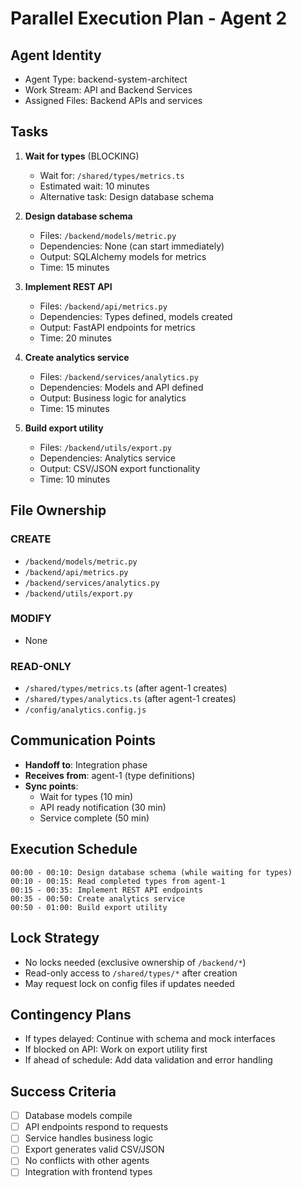 # Parallel Execution Plan - Agent 2

## Agent Identity
- Agent Type: backend-system-architect
- Work Stream: API and Backend Services
- Assigned Files: Backend APIs and services

## Tasks
1. **Wait for types** (BLOCKING)
   - Wait for: `/shared/types/metrics.ts`
   - Estimated wait: 10 minutes
   - Alternative task: Design database schema

2. **Design database schema**
   - Files: `/backend/models/metric.py`
   - Dependencies: None (can start immediately)
   - Output: SQLAlchemy models for metrics
   - Time: 15 minutes

3. **Implement REST API**
   - Files: `/backend/api/metrics.py`
   - Dependencies: Types defined, models created
   - Output: FastAPI endpoints for metrics
   - Time: 20 minutes

4. **Create analytics service**
   - Files: `/backend/services/analytics.py`
   - Dependencies: Models and API defined
   - Output: Business logic for analytics
   - Time: 15 minutes

5. **Build export utility**
   - Files: `/backend/utils/export.py`
   - Dependencies: Analytics service
   - Output: CSV/JSON export functionality
   - Time: 10 minutes

## File Ownership
### CREATE
- `/backend/models/metric.py`
- `/backend/api/metrics.py`
- `/backend/services/analytics.py`
- `/backend/utils/export.py`

### MODIFY
- None

### READ-ONLY
- `/shared/types/metrics.ts` (after agent-1 creates)
- `/shared/types/analytics.ts` (after agent-1 creates)
- `/config/analytics.config.js`

## Communication Points
- **Handoff to**: Integration phase
- **Receives from**: agent-1 (type definitions)
- **Sync points**:
  - Wait for types (10 min)
  - API ready notification (30 min)
  - Service complete (50 min)

## Execution Schedule
```
00:00 - 00:10: Design database schema (while waiting for types)
00:10 - 00:15: Read completed types from agent-1
00:15 - 00:35: Implement REST API endpoints
00:35 - 00:50: Create analytics service
00:50 - 01:00: Build export utility
```

## Lock Strategy
- No locks needed (exclusive ownership of `/backend/*`)
- Read-only access to `/shared/types/*` after creation
- May request lock on config files if updates needed

## Contingency Plans
- If types delayed: Continue with schema and mock interfaces
- If blocked on API: Work on export utility first
- If ahead of schedule: Add data validation and error handling

## Success Criteria
- [ ] Database models compile
- [ ] API endpoints respond to requests
- [ ] Service handles business logic
- [ ] Export generates valid CSV/JSON
- [ ] No conflicts with other agents
- [ ] Integration with frontend types